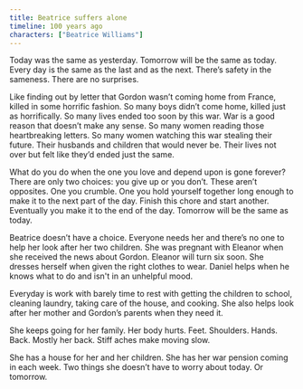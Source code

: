 ```yaml
---
title: Beatrice suffers alone
timeline: 100 years ago
characters: ["Beatrice Williams"]
---
```

Today was the same as yesterday. Tomorrow will be the same as today. Every day is the same as the last and as the next. There’s safety in the sameness. There are no surprises. 

Like finding out by letter that Gordon wasn’t coming home from France, killed in some horrific fashion. So many boys didn’t come home, killed just as horrifically. So many lives ended too soon by this war. War is a good reason that doesn’t make any sense. So many women reading those heartbreaking letters. So many women watching this war stealing their future. Their husbands and children that would never be. Their lives not over but felt like they’d ended just the same.

What do you do when the one you love and depend upon is gone forever? There are only two choices: you give up or you don’t. These aren’t opposites. One you crumble. One you hold yourself together long enough to make it to the next part of the day. Finish this chore and start another. Eventually you make it to the end of the day. Tomorrow will be the same as today.

Beatrice doesn’t have a choice. Everyone needs her and there’s no one to help her look after her two children. She was pregnant with Eleanor when she received the news about Gordon. Eleanor will turn six soon. She dresses herself when given the right clothes to wear. Daniel helps when he knows what to do and isn't in an unhelpful mood.

Everyday is work with barely time to rest with getting the children to school, cleaning laundry, taking care of the house, and cooking. She also helps look after her mother and Gordon’s parents when they need it. 

She keeps going for her family. Her body hurts. Feet. Shoulders. Hands. Back. Mostly her back. Stiff aches make moving slow. 

She has a house for her and her children. She has her war pension coming in each week. Two things she doesn’t have to worry about today. Or tomorrow.